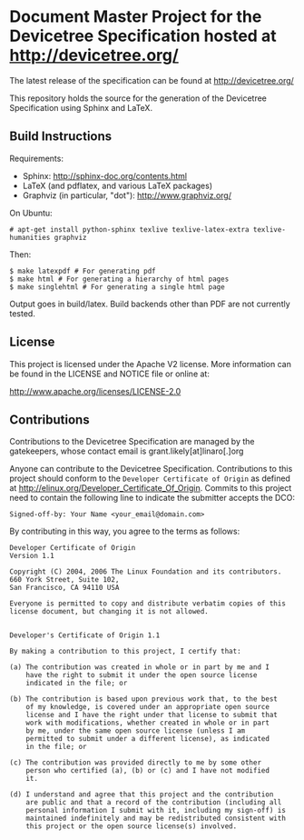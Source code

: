 # Document Master Project for the Devicetree Specification hosted at http://devicetree.org/ #

The latest release of the specification can be found at http://devicetree.org/

This repository holds the source for the generation of the Devicetree Specification using Sphinx and LaTeX. 

## Build Instructions ##

Requirements:
* Sphinx: http://sphinx-doc.org/contents.html
* LaTeX (and pdflatex, and various LaTeX packages)
* Graphviz (in particular, "dot"): http://www.graphviz.org/

On Ubuntu:

`# apt-get install python-sphinx texlive texlive-latex-extra texlive-humanities graphviz`

Then:

```
$ make latexpdf # For generating pdf
$ make html # For generating a hierarchy of html pages
$ make singlehtml # For generating a single html page
```

Output goes in build/latex. Build backends other than PDF are not
currently tested.

## License ##
This project is licensed under the Apache V2 license. More information can be found 
in the LICENSE and NOTICE file or online at:

http://www.apache.org/licenses/LICENSE-2.0

## Contributions ##
Contributions to the Devicetree Specification are managed by the gatekeepers, whose contact email is grant.likely[at]linaro[.]org

Anyone can contribute to the Devicetree Specification. Contributions to this project should conform 
to the `Developer Certificate of Origin` as defined at http://elinux.org/Developer_Certificate_Of_Origin. 
Commits to this project need to contain the following line to indicate the submitter accepts the DCO:
```
Signed-off-by: Your Name <your_email@domain.com>
```
By contributing in this way, you agree to the terms as follows:
```
Developer Certificate of Origin
Version 1.1

Copyright (C) 2004, 2006 The Linux Foundation and its contributors.
660 York Street, Suite 102,
San Francisco, CA 94110 USA

Everyone is permitted to copy and distribute verbatim copies of this
license document, but changing it is not allowed.


Developer's Certificate of Origin 1.1

By making a contribution to this project, I certify that:

(a) The contribution was created in whole or in part by me and I
    have the right to submit it under the open source license
    indicated in the file; or

(b) The contribution is based upon previous work that, to the best
    of my knowledge, is covered under an appropriate open source
    license and I have the right under that license to submit that
    work with modifications, whether created in whole or in part
    by me, under the same open source license (unless I am
    permitted to submit under a different license), as indicated
    in the file; or

(c) The contribution was provided directly to me by some other
    person who certified (a), (b) or (c) and I have not modified
    it.

(d) I understand and agree that this project and the contribution
    are public and that a record of the contribution (including all
    personal information I submit with it, including my sign-off) is
    maintained indefinitely and may be redistributed consistent with
    this project or the open source license(s) involved.
```

